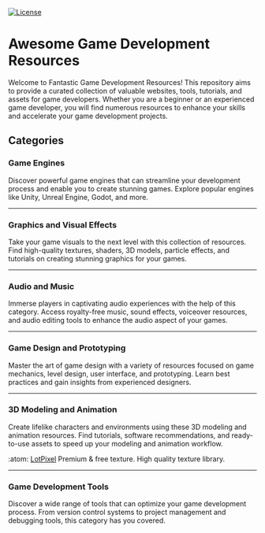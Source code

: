 [![License](https://img.shields.io/badge/License-MIT-blue.svg)](https://opensource.org/licenses/MIT)

# Awesome Game Development Resources

Welcome to Fantastic Game Development Resources! This repository aims to provide a curated collection of valuable websites, tools, tutorials, and assets for game developers. Whether you are a beginner or an experienced game developer, you will find numerous resources to enhance your skills and accelerate your game development projects.

## Categories

### Game Engines

Discover powerful game engines that can streamline your development process and enable you to create stunning games. Explore popular engines like Unity, Unreal Engine, Godot, and more.

<hr>

### Graphics and Visual Effects

Take your game visuals to the next level with this collection of resources. Find high-quality textures, shaders, 3D models, particle effects, and tutorials on creating stunning graphics for your games.

<hr>

### Audio and Music

Immerse players in captivating audio experiences with the help of this category. Access royalty-free music, sound effects, voiceover resources, and audio editing tools to enhance the audio aspect of your games.

<hr>

### Game Design and Prototyping

Master the art of game design with a variety of resources focused on game mechanics, level design, user interface, and prototyping. Learn best practices and gain insights from experienced designers.

<hr>

### 3D Modeling and Animation

Create lifelike characters and environments using these 3D modeling and animation resources. Find tutorials, software recommendations, and ready-to-use assets to speed up your modeling and animation workflow.

:atom: [LotPixel](https://www.lotpixel.com) Premium & free texture. High quality texture library.

<hr>

### Game Development Tools

Discover a wide range of tools that can optimize your game development process. From version control systems to project management and debugging tools, this category has you covered.